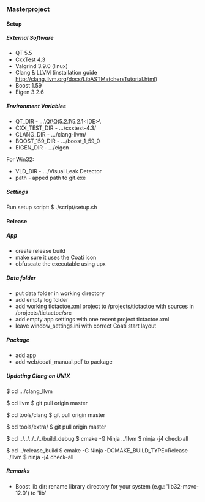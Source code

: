 ### Masterproject

#### Setup

##### External Software

* QT 5.5
* CxxTest 4.3
* Valgrind 3.9.0 (linux)
* Clang & LLVM (installation guide http://clang.llvm.org/docs/LibASTMatchersTutorial.html)
* Boost 1.59
* Eigen 3.2.6

##### Environment Variables

* QT_DIR - ...\Qt\Qt5.2.1\5.2.1\<IDE>\
* CXX_TEST_DIR - .../cxxtest-4.3/
* CLANG_DIR - .../clang-llvm/
* BOOST_159_DIR - .../boost_1_59_0
* EIGEN_DIR - .../eigen

For Win32:
* VLD_DIR - .../Visual Leak Detector
* path - apped path to git.exe

##### Settings

Run setup script:
$ ./script/setup.sh

#### Release

##### App
* create release build
* make sure it uses the Coati icon
* obfuscate the executable using upx

##### Data folder
* put data folder in working directory
* add empty log folder
* add working tictactoe.xml project to /projects/tictactoe with sources in /projects/tictactoe/src
* add empty app settings with one recent project tictactoe.xml
* leave window_settings.ini with correct Coati start layout

##### Package
* add app
* add web/coati_manual.pdf to package

##### Updating Clang on UNIX

$ cd .../clang_llvm

$ cd llvm
$ git pull origin master

$ cd tools/clang
$ git pull origin master

$ cd tools/extra/
$ git pull origin master

$ cd ../../../../../build_debug
$ cmake -G Ninja ../llvm
$ ninja -j4 check-all

$ cd ../release_build
$ cmake -G Ninja -DCMAKE_BUILD_TYPE=Release ../llvm
$ ninja -j4 check-all

##### Remarks

* Boost lib dir: rename library directory for your system (e.g.: 'lib32-msvc-12.0') to 'lib'